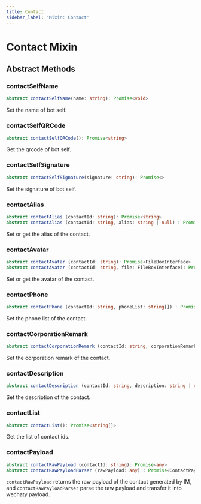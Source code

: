 ```yaml
---
title: Contact
sidebar_label: 'Mixin: Contact'
---
```


# Contact Mixin

## Abstract Methods

### contactSelfName

```ts
abstract contactSelfName(name: string): Promise<void>
```

Set the name of bot self.

### contactSelfQRCode

```ts
abstract contactSelfQRCode(): Promise<string>
```

Get the qrcode of bot self.

### contactSelfSignature

```ts
abstract contactSelfSignature(signature: string): Promise<>
```

Set the signature of bot self.

### contactAlias

```ts
abstract contactAlias (contactId: string): Promise<string>
abstract contactAlias (contactId: string, alias: string | null) : Promise<void>
```

Set or get the alias of the contact.

### contactAvatar

```ts
abstract contactAvatar (contactId: string): Promise<FileBoxInterface>
abstract contactAvatar (contactId: string, file: FileBoxInterface): Promise<void>
```

Set or get the avatar of the contact.

### contactPhone

```ts
abstract contactPhone (contactId: string, phoneList: string[]) : Promise<void>

```

Set the phone list of the contact.

### contactCorporationRemark

```ts
abstract contactCorporationRemark (contactId: string, corporationRemark: string | null): Promise<void>
```
Set the corporation remark of the contact.

### contactDescription

```ts
abstract contactDescription (contactId: string, description: string | null): Promise<void>
```
Set the description of the contact.

### contactList

```ts
abstract contactList(): Promise<string[]>
```

Get the list of contact ids.

### contactPayload

```ts
abstract contactRawPayload (contactId: string): Promise<any>
abstract contactRawPayloadParser (rawPayload: any) : Promise<ContactPayload>
```

```contactRawPayload``` returns the raw payload of the contact generated by IM, and ```contactRawPayloadParser``` parse the raw payload and transfer it into wechaty payload.
